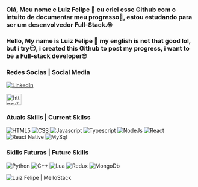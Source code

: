 ### Olá, Meu nome e Luiz Felipe 👋 eu criei esse Github com o intuito de documentar meu progresso🤗, estou estudando para ser um desenvolvedor Full-Stack.🤓

### Hello, My name is Luiz Felipe 👋 my english is not that good lol, but i try😒, i created this Github to post my progress, i want to be a Full-stack developer🤓

### Redes Socias | Social Media

[![LinkedIn](https://img.shields.io/badge/linktree-39E09B?style=for-the-badge&logo=linktree&logoColor=white)](https://linktr.ee/Lb.Mello)

<p align="left">
<a href="https://www.youtube.com/c/https://www.youtube.com/@user-yl4rh8uh9j" target="blank"><img align="center" src="https://raw.githubusercontent.com/rahuldkjain/github-profile-readme-generator/master/src/images/icons/Social/youtube.svg" alt="https://www.youtube.com/@user-yl4rh8uh9j" height="30" width="40" /></a>
</p>

### Atuais Skills | Current Skilss 

![HTML5](https://img.shields.io/badge/HTML-239120?style=for-the-badge&logo=html5&logoColor=white)
![CSS](https://img.shields.io/badge/CSS-239120?&style=for-the-badge&logo=css3&logoColor=white)
![Javascript](https://img.shields.io/badge/JavaScript-F7DF1E?style=for-the-badge&logo=javascript&logoColor=black)
![Typescript](https://img.shields.io/badge/TypeScript-007ACC?style=for-the-badge&logo=typescript&logoColor=white)
![NodeJs](https://img.shields.io/badge/Node.js-43853D?style=for-the-badge&logo=node.js&logoColor=white)
![React](https://img.shields.io/badge/React-20232A?style=for-the-badge&logo=react&logoColor=61DAFB)
![React Native](https://img.shields.io/badge/React_Native-20232A?style=for-the-badge&logo=react&logoColor=61DAFB)
![MySql](https://img.shields.io/badge/MySQL-00000F?style=for-the-badge&logo=mysql&logoColor=white)

### Skills Futuras | Future Skills

![Python](https://img.shields.io/badge/Python-3776AB?style=for-the-badge&logo=python&logoColor=white)
![C++](https://img.shields.io/badge/C%2B%2B-00599C?style=for-the-badge&logo=c%2B%2B&logoColor=white)
![Lua](https://img.shields.io/badge/Lua-2C2D72?style=for-the-badge&logo=lua&logoColor=white)
![Redux](https://img.shields.io/badge/Redux-593D88?style=for-the-badge&logo=redux&logoColor=white)
![MongoDb](https://img.shields.io/badge/MongoDB-4EA94B?style=for-the-badge&logo=mongodb&logoColor=white)

![Luiz Felipe | MelloStack](https://github-readme-stats.vercel.app/api?username=mellostack&show_icons=true&bg_color=00000000)
